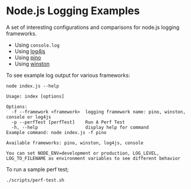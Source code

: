 # Node.js Logging Examples

A set of interesting configurations and comparisons for node.js logging frameworks.

* Using `console.log`
* Using [log4js](https://log4js-node.github.io/log4js-node)
* Using [pino](https://github.com/pinojs/pino)
* Using [winston](https://github.com/winstonjs/winston#filtering-info-objects)


To see example log output for various frameworks:

```
node index.js --help

Usage: index [options]

Options:
  -f --framework <framework>  logging framework name: pino, winston, console or log4js
  -p --perfTest [perfTest]    Run A Perf Test
  -h, --help                  display help for command
Example command: node index.js -f pino

Available frameworks: pino, winston, log4js, console

You can set NODE_ENV=development or production, LOG_LEVEL, LOG_TO_FILENAME as environment variables to see different behavior

```

To run a sample perf test;

```
./scripts/perf-test.sh
```
